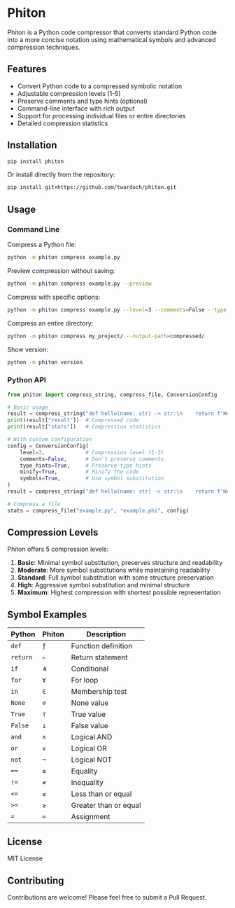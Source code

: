 # Phiton

Phiton is a Python code compressor that converts standard Python code into a more concise notation using mathematical symbols and advanced compression techniques.

## Features

- Convert Python code to a compressed symbolic notation
- Adjustable compression levels (1-5)
- Preserve comments and type hints (optional)
- Command-line interface with rich output
- Support for processing individual files or entire directories
- Detailed compression statistics

## Installation

```bash
pip install phiton
```

Or install directly from the repository:

```bash
pip install git+https://github.com/twardoch/phiton.git
```

## Usage

### Command Line

Compress a Python file:

```bash
python -m phiton compress example.py
```

Preview compression without saving:

```bash
python -m phiton compress example.py --preview
```

Compress with specific options:

```bash
python -m phiton compress example.py --level=3 --comments=False --type-hints=False
```

Compress an entire directory:

```bash
python -m phiton compress my_project/ --output-path=compressed/
```

Show version:

```bash
python -m phiton version
```

### Python API

```python
from phiton import compress_string, compress_file, ConversionConfig

# Basic usage
result = compress_string("def hello(name: str) -> str:\n    return f'Hello, {name}!'")
print(result["result"])  # Compressed code
print(result["stats"])   # Compression statistics

# With custom configuration
config = ConversionConfig(
    level=3,             # Compression level (1-5)
    comments=False,      # Don't preserve comments
    type_hints=True,     # Preserve type hints
    minify=True,         # Minify the code
    symbols=True,        # Use symbol substitution
)
result = compress_string("def hello(name: str) -> str:\n    return f'Hello, {name}!'", config)

# Compress a file
stats = compress_file("example.py", "example.phi", config)
```

## Compression Levels

Phiton offers 5 compression levels:

1. **Basic**: Minimal symbol substitution, preserves structure and readability
2. **Moderate**: More symbol substitutions while maintaining readability
3. **Standard**: Full symbol substitution with some structure preservation
4. **High**: Aggressive symbol substitution and minimal structure
5. **Maximum**: Highest compression with shortest possible representation

## Symbol Examples

| Python | Phiton | Description |
|--------|--------|-------------|
| `def`  | `ƒ`    | Function definition |
| `return` | `⇐`  | Return statement |
| `if`   | `⋔`    | Conditional |
| `for`  | `∀`    | For loop |
| `in`   | `∈`    | Membership test |
| `None` | `∅`    | None value |
| `True` | `⊤`    | True value |
| `False` | `⊥`   | False value |
| `and`  | `∧`    | Logical AND |
| `or`   | `∨`    | Logical OR |
| `not`  | `¬`    | Logical NOT |
| `==`   | `≡`    | Equality |
| `!=`   | `≠`    | Inequality |
| `<=`   | `≤`    | Less than or equal |
| `>=`   | `≥`    | Greater than or equal |
| `=`    | `≔`    | Assignment |

## License

MIT License

## Contributing

Contributions are welcome! Please feel free to submit a Pull Request. 